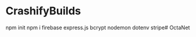 # CrashifyBuilds

npm init
npm i firebase express.js bcrypt nodemon dotenv stripe#   O c t a N e t 
 
 
